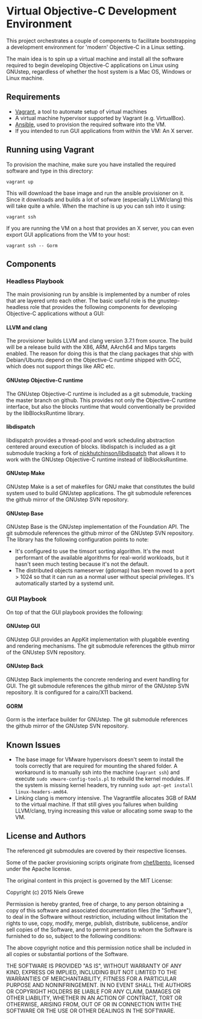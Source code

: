 Virtual Objective-C Development Environment
===========================================

This project orchestrates a couple of components to facilitate bootstrapping a
development environment for 'modern' Objective-C in a Linux setting.

The main idea is to spin up a virtual machine and install all the software
required to begin developing Objective-C applications on Linux using GNUstep,
regardless of whether the host system is a Mac OS, Windows or Linux machine.

Requirements
------------
* [Vagrant](https://www.vagrantup.com), a tool to automate setup of virtual
  machines
* A virtual machine hypervisor supported by Vagrant (e.g. VirtualBox).
* [Ansible](https://ansible.com), used to provision the required software into
  the VM.
* If you intended to run GUI applications from within the VM: An X server.

Running using Vagrant
----------------------
To provision the machine, make sure you have installed the required software and
type in this directory:

```
vagrant up
```

This will download the base image and run the ansible provisioner on it. Since
it downloads and builds a lot of sofware (especially LLVM/clang) this will take
quite a while. When the machine is up you can ssh into it using:

```
vagrant ssh
```

If you are running the VM on a host that provides an X server, you can even
export GUI applications from the VM to your host:

```
vagrant ssh -- Gorm
```



Components
----------

### Headless Playbook

The main provisioning run by ansible is implemented by a number of roles that
are layered unto each other. The basic useful role is the gnustep-headless role
that provides the following components for developing Objective-C applications
without a GUI:

#### LLVM and clang

The provisioner builds LLVM and clang version 3.7.1 from source. The build will
be a release build with the X86, ARM, AArch64 and Mips targets enabled. The
reason for doing this is that the clang packages that ship with Debian/Ubuntu
depend on the Objective-C runtime shipped with GCC, which does not support
things like ARC etc.

#### GNUstep Objective-C runtime

The GNUstep Objective-C runtime is included as a git submodule, tracking the
master branch on github. This provides not only the Objective-C runtime
interface, but also the blocks runtime that would conventionally be provided by
the libBlocksRuntime library.

#### libdispatch


libdispatch provides a thread-pool and work scheduling abstraction centered
around execution of blocks. libdispatch is included as a git submodule tracking
a fork of [nickhutchinson/libdispatch](https://github.com/nickhutchinson/libdispatch)
that allows it to work with the GNUstep Objective-C runtime instead of
libBlocksRuntime.

#### GNUstep Make

GNUstep Make is a set of makefiles for GNU make that constitutes the build
system used to build GNUstep applications. The git submodule references the
github mirror of the GNUstep SVN repository.

#### GNUstep Base

GNUstep Base is the GNUstep implementation of the Foundation API. The git
submodule references the github mirror of the GNUstep SVN repository. The
library has the following configuration points to note:

* It's configured to use the timsort sorting algorithm. It's the most performant
of the available algorithms for real-world workloads, but it hasn't seen much
testing because it's not the default.
* The distributed objects nameserver (gdomap) has been moved to a port > 1024 so
that it can run as a normal user without special privileges. It's automatically
started by a systemd unit.

### GUI Playbook

On top of that the GUI playbook provides the following:

#### GNUstep GUI

GNUstep GUI provides an AppKit implementation with plugabble eventing and
rendering mechanisms. The git submodule references the github mirror of the
GNUstep SVN repository.

#### GNUstep Back

GNUstep Back implements the concrete rendering and event handling for GUI.
The git submodule references the github mirror of the GNUstep SVN repository.
It is configured for a cairo/X11 backend.

#### GORM

Gorm is the interface builder for GNUstep.
The git submodule references the github mirror of the GNUstep SVN repository.

Known Issues
------------

* The base image for VMware hypervisors doesn't seem to install the tools
  correctly that are required for mounting the shared folder. A workaround is
  to manually ssh into the machine (`vagrant ssh`) and execute
  `sudo vmware-config-tools.pl` to rebuild the kernel modules. If the system is
  missing kernel headers, try running `sudo apt-get install linux-headers-amd64`.
* Linking clang is memory intensive. The Vagrantfile allocates 3GB of RAM to
  the virtual machine. If that still gives you failures when building LLVM/clang,
  trying increasing this value or allocating some swap to the VM.

License and Authors
-------

The referenced git submodules are covered by their respective licenses.

Some of the packer provisioning scripts originate from [chef/bento](https://github.com/chef/bento),
licensed under the Apache license.

The original content in this project is governed by the MIT License:

Copyright (c) 2015 Niels Grewe

Permission is hereby granted, free of charge, to any person obtaining a copy
of this software and associated documentation files (the "Software"), to deal
in the Software without restriction, including without limitation the rights
to use, copy, modify, merge, publish, distribute, sublicense, and/or sell
copies of the Software, and to permit persons to whom the Software is
furnished to do so, subject to the following conditions:

The above copyright notice and this permission notice shall be included in
all copies or substantial portions of the Software.

THE SOFTWARE IS PROVIDED "AS IS", WITHOUT WARRANTY OF ANY KIND, EXPRESS OR
IMPLIED, INCLUDING BUT NOT LIMITED TO THE WARRANTIES OF MERCHANTABILITY,
FITNESS FOR A PARTICULAR PURPOSE AND NONINFRINGEMENT. IN NO EVENT SHALL THE
AUTHORS OR COPYRIGHT HOLDERS BE LIABLE FOR ANY CLAIM, DAMAGES OR OTHER
LIABILITY, WHETHER IN AN ACTION OF CONTRACT, TORT OR OTHERWISE, ARISING FROM,
OUT OF OR IN CONNECTION WITH THE SOFTWARE OR THE USE OR OTHER DEALINGS IN
THE SOFTWARE.
